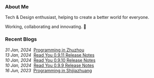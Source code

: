 ### About Me

Tech & Design enthusiast, helping to create a better world for everyone.

Working, collaborating and innovating. 🤔

### Recent Blogs

<!-- blog starts -->
<i>31 Jan, 2024</i>&nbsp;&nbsp;<a href='https://ash7.io/blog/programming-in-zhuzhou/' target='_blank'>Programming in Zhuzhou</a><br/>
<i>13 Jan, 2024</i>&nbsp;&nbsp;<a href='https://ash7.io/blog/read-you-0.9.11-release-notes/' target='_blank'>Read You 0.9.11 Release Notes</a><br/>
<i>10 Jan, 2024</i>&nbsp;&nbsp;<a href='https://ash7.io/blog/read-you-0.9.10-release-notes/' target='_blank'>Read You 0.9.10 Release Notes</a><br/>
<i>10 Jan, 2024</i>&nbsp;&nbsp;<a href='https://ash7.io/blog/read-you-0.9.9-release-notes/' target='_blank'>Read You 0.9.9 Release Notes</a><br/>
<i>16 Jun, 2023</i>&nbsp;&nbsp;<a href='https://ash7.io/blog/programming-in-shijiazhuang/' target='_blank'>Programming in Shijiazhuang</a><br/>
<!-- blog ends -->
